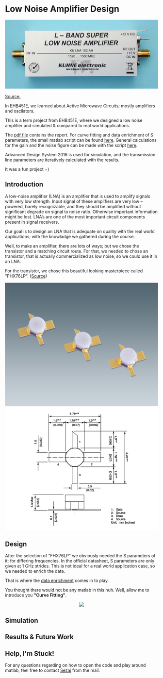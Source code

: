 # Low Noise Amplifier Design

<p align="center">
  <img src="LNA.jpg">
</p>

[Source.](https://shop.kuhne-electronic.com/kuhne/en/shop/industrial/prof-power-amplifier/prof-l-band/KU+LNA+152+AH++Super+Low+Noise+Amplifier/?card=354)

In EHB451E, we learned about Active Microwave Circuits; mostly amplifiers and oscilators.

This is a term project from EHB451E, where we designed a low noise amplifier and simulated &amp; compared to real world applications.

The [pdf file](https://github.com/kantarcise/Low-Noise-Amplifier-Design/blob/master/040130091-Term_Project.pdf) contains the report. For curve fitting and data enrichment of S parameters, the small matlab script can be found [here](https://github.com/kantarcise/Low-Noise-Amplifier-Design/blob/master/Enrich_data.m). General calculations for the gain and the noise figure can be made with the script [here](https://github.com/kantarcise/Low-Noise-Amplifier-Design/blob/master/Design%20Calculations.m).

Advanced Design System 2016 is used for simulation, and the transmission line parameters are iteratively calculated with the results.

It was a fun project =)

## Introduction

A low-noise amplifier (LNA) is an amplifier that is used to amplify signals with very low strength. Input signal of these amplifiers are 
very low – powered, barely recognizable, and they should be amplified without significant degrade on signal to noise ratio. Otherwise 
important information might be lost. LNA’s are one of the most important circuit components present in signal receivers.

Our goal is to design an LNA that is adequate on quality with the real world applications; with the knowladge we gathered during the 
course.

Well, to make an amplifier, there are lots of ways; but we chose the transistor and a matching circuit route. For that, we needed to 
chose an transistor, that is actually commercialized as low noise, so we could use it in an LNA. 

For the transistor, we chose this beautiful looking masterpiece called "FHX76LP". ([Source](https://www.sedi.co.jp/file.jsp?/pdf/FHX76LP_ED1-3.pdf))

<p align="center">
  <img src="fhx76lp.jpg">
  <img src="dimension.jpg">
</p>

## Design

After the selection of "FHX76LP" we obviously needed the S parameters of it; for differing frequencies. In the official datasheet, S parameters are only given at 1 GHz strides. This is not ideal for a real world application case, so we needed to enrich the data.

That is where the [data enrichment](https://github.com/kantarcise/Low-Noise-Amplifier-Design/blob/master/Enrich_data.m) comes in to play. 

You thought there would not be any matlab in this huh. Well, allow me to introduce you **"Curve Fitting"**.


<p align="center">
  <img src="damn.jpg">
</p>




## Simulation



## Results & Future Work



## Help, I'm Stuck!

For any questions regarding on how to open the code and play around matlab, feel free to contact [Sezai](mailto:sezaiburakkantarci@gmail.com) from the mail. 
